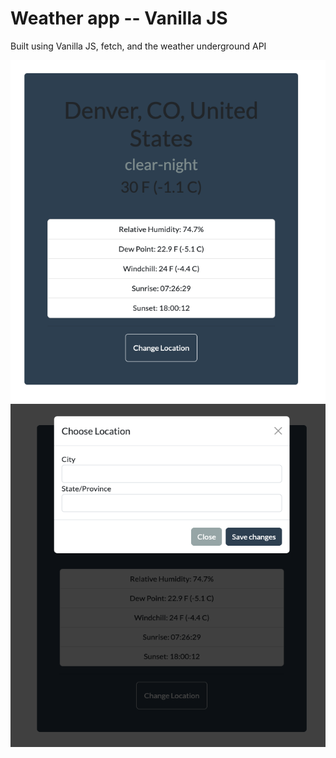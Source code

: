 <h1>Weather app -- Vanilla JS</h1>
<p>Built using Vanilla JS, fetch, and the weather underground API</p>

<img src="https://github.com/RobbieProkop/25_vanilla_js_mic_projects/blob/master/weather_app/screen_shot_1.png" />
<img src="https://github.com/RobbieProkop/25_vanilla_js_mic_projects/blob/master/weather_app/screen_shot_2.png" />
